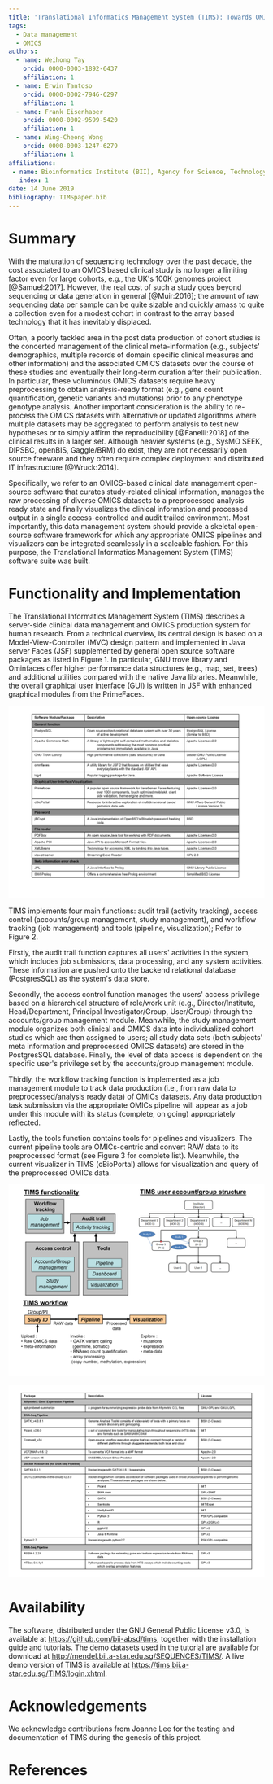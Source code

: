 ```yaml
---
title: 'Translational Informatics Management System (TIMS): Towards OMICS based clinical data management for long term curation of clinical studies'
tags:
  - Data management
  - OMICS
authors:
  - name: Weihong Tay
    orcid: 0000-0003-1892-6437
    affiliation: 1
  - name: Erwin Tantoso
    orcid: 0000-0002-7946-6297
    affiliation: 1
  - name: Frank Eisenhaber
    orcid: 0000-0002-9599-5420
    affiliation: 1
  - name: Wing-Cheong Wong
    orcid: 0000-0003-1247-6279
    affiliation: 1
affiliations:
 - name: Bioinformatics Institute (BII), Agency for Science, Technology and Research  (A*STAR)
   index: 1
date: 14 June 2019
bibliography: TIMSpaper.bib
---
```


# Summary

With the maturation of sequencing technology over the past decade, the cost  associated to an OMICS based clinical study is no longer a limiting factor even for large cohorts, e.g., the UK's 100K genomes project [@Samuel:2017]. However, the real cost of such a study goes beyond sequencing or data generation in general [@Muir:2016]; the amount of raw sequencing data per sample can be quite sizable and quickly amass to quite a collection even for a modest cohort in contrast to the 
array based technology that it has inevitably displaced.

Often, a poorly tackled area in the post data production of cohort studies is the concerted management of the clinical meta-information (e.g., subjects' demographics, multiple records of domain specific clinical measures and other information) and the associated OMICS datasets over the course of these studies and eventually their long-term curation after their publication. In particular, these voluminous OMICS datasets require heavy preprocessing to obtain analysis-ready format (e.g., gene count quantification, genetic variants and mutations) prior to any phenotype genotype analysis. Another important consideration is the ability to re-process the OMICS datasets with alternative or updated algorithms where multiple datasets may be aggregated to perform analysis to test new hypotheses or to simply affirm the reproducibility [@Fanelli:2018] of the clinical results in a larger set. Although heavier systems (e.g., SysMO SEEK, DIPSBC, openBIS, Gaggle/BRM) do exist, they are not necessarily open source freeware and they often require complex deployment and distributed IT infrastructure [@Wruck:2014].

Specifically, we refer to an OMICS-based clinical data management open-source software that curates study-related clinical information, manages the raw processing of diverse OMICS datasets to a preprocessed analysis ready state and finally visualizes the clinical information and processed output in a single access-controlled and audit trailed environment. Most importantly, this data management system should provide a skeletal open-source software framework for which any appropriate OMICS pipelines and visualizers can be integrated seamlessly in a scaleable fashion. For this purpose, the Translational Informatics Management System (TIMS) software suite was built.

# Functionality and Implementation

The Translational Informatics Management System (TIMS) describes a server-side clinical data management and OMICS production system for human research. From a technical overview, its central design is based on a Model-View-Controller (MVC) design pattern and implemented in Java server Faces (JSF) supplemented by general open source software packages as listed in Figure 1. In particular, GNU trove library and Ominfaces offer higher performance data structures (e.g., map, set, trees) and additional utilities compared with the native Java libraries. Meanwhile, the overall graphical user interface (GUI) is written in JSF with enhanced graphical modules from the PrimeFaces.

![Figure 1. Java libraries used in TIMS ](TIMS-Table-Figure1.png)

TIMS implements four main functions: audit trail (activity tracking), access control (accounts/group management, study management), and workflow tracking (job management) and tools (pipeline, visualization); Refer to Figure 2.

Firstly, the audit trail function captures all users' activities in the system, which includes job submissions, data processing, and any system activities. These information are pushed onto the backend relational database (PostgresSQL) as the system's data store.

Secondly, the access control function manages the users' access privilege based on a hierarchical structure of role/work unit (e.g., Director/Institute, Head/Department, Principal Investigator/Group, User/Group) through the accounts/group management module. Meanwhile, the study management module organizes both clinical and OMICS data into individualized cohort studies which are then assigned to users; all study data sets (both subjects' meta information and preprocessed OMICS datasets) are stored in the PostgresSQL database. Finally, the level of data access is dependent on the specific user's privilege set by the accounts/group management module.

Thirdly, the workflow tracking function is implemented as a job management module to track data production (i.e., from raw data to preprocessed/analysis ready data) of OMICs datasets. Any data production task submission via the appropriate OMICs pipeline will appear as a job under this module with its status (complete, on going) appropriately reflected.

Lastly, the tools function contains tools for pipelines and visualizers. The current pipeline tools are OMICs-centric and convert RAW data to its preprocessed format (see Figure 3 for complete list). Meanwhile, the current visualizer in TIMS (cBioPortal) allows for visualization and query of the preprocessed OMICs data.

![Figure 2. TIMS functionality, workflow and user/group structure](TIMS-figure.png)

![Figure 3. OMICs pipeline tools available in TIMS](TIMS-Table-Figure2.png)

# Availability

The software, distributed under the GNU General Public License v3.0, is available at https://github.com/bii-absd/tims, together with the installation guide and tutorials. The demo datasets used in the tutorial are available for download at http://mendel.bii.a-star.edu.sg/SEQUENCES/TIMS/. A live demo version of TIMS is available at https://tims.bii.a-star.edu.sg/TIMS/login.xhtml.

# Acknowledgements

We acknowledge contributions from Joanne Lee for the testing and documentation of TIMS during the genesis of this project.

# References
